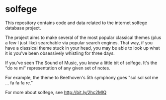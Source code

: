 # solfege
This repository contains code and data related to the internet solfege database project.

The project aims to make several of the most popular classical themes (plus a few I just like) searchable via popular search engines. That way, if you have a classical theme stuck in your head, you may be able to look up what it is you've been obsessively whistling for three days. 

If you've seen The Sound of Music, you know a little bit of solfege. It's the "do re mi" representation of any given set of notes.

For example, the theme to Beethoven's 5th symphony goes "sol sol sol me ... fa fa fa re."

For more about solfege, see http://bit.ly/2hc2MlQ
